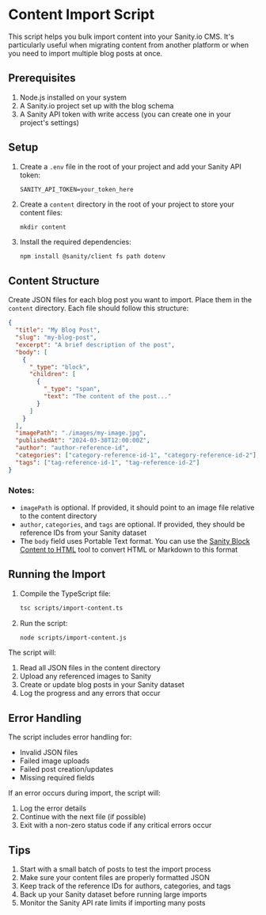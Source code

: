 # Content Import Script

This script helps you bulk import content into your Sanity.io CMS. It's particularly useful when migrating content from another platform or when you need to import multiple blog posts at once.

## Prerequisites

1. Node.js installed on your system
2. A Sanity.io project set up with the blog schema
3. A Sanity API token with write access (you can create one in your project's settings)

## Setup

1. Create a `.env` file in the root of your project and add your Sanity API token:
   ```
   SANITY_API_TOKEN=your_token_here
   ```

2. Create a `content` directory in the root of your project to store your content files:
   ```
   mkdir content
   ```

3. Install the required dependencies:
   ```bash
   npm install @sanity/client fs path dotenv
   ```

## Content Structure

Create JSON files for each blog post you want to import. Place them in the `content` directory. Each file should follow this structure:

```json
{
  "title": "My Blog Post",
  "slug": "my-blog-post",
  "excerpt": "A brief description of the post",
  "body": [
    {
      "_type": "block",
      "children": [
        {
          "_type": "span",
          "text": "The content of the post..."
        }
      ]
    }
  ],
  "imagePath": "./images/my-image.jpg",
  "publishedAt": "2024-03-30T12:00:00Z",
  "author": "author-reference-id",
  "categories": ["category-reference-id-1", "category-reference-id-2"],
  "tags": ["tag-reference-id-1", "tag-reference-id-2"]
}
```

### Notes:
- `imagePath` is optional. If provided, it should point to an image file relative to the content directory
- `author`, `categories`, and `tags` are optional. If provided, they should be reference IDs from your Sanity dataset
- The `body` field uses Portable Text format. You can use the [Sanity Block Content to HTML](https://www.sanity.io/docs/block-content-to-html) tool to convert HTML or Markdown to this format

## Running the Import

1. Compile the TypeScript file:
   ```bash
   tsc scripts/import-content.ts
   ```

2. Run the script:
   ```bash
   node scripts/import-content.js
   ```

The script will:
1. Read all JSON files in the content directory
2. Upload any referenced images to Sanity
3. Create or update blog posts in your Sanity dataset
4. Log the progress and any errors that occur

## Error Handling

The script includes error handling for:
- Invalid JSON files
- Failed image uploads
- Failed post creation/updates
- Missing required fields

If an error occurs during import, the script will:
1. Log the error details
2. Continue with the next file (if possible)
3. Exit with a non-zero status code if any critical errors occur

## Tips

1. Start with a small batch of posts to test the import process
2. Make sure your content files are properly formatted JSON
3. Keep track of the reference IDs for authors, categories, and tags
4. Back up your Sanity dataset before running large imports
5. Monitor the Sanity API rate limits if importing many posts 